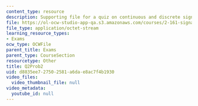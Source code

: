 ```yaml
---
content_type: resource
description: Supporting file for a quiz on continuous and discrete signal processing.
file: https://ol-ocw-studio-app-qa.s3.amazonaws.com/courses/2-161-signal-processing-continuous-and-discrete-fall-2008/d8835ee727502581a6dae8ac7f4b1930_Q2Prob2.mat
file_type: application/octet-stream
learning_resource_types:
- Exams
ocw_type: OCWFile
parent_title: Exams
parent_type: CourseSection
resourcetype: Other
title: Q2Prob2
uid: d8835ee7-2750-2581-a6da-e8ac7f4b1930
video_files:
  video_thumbnail_file: null
video_metadata:
  youtube_id: null
---
```

